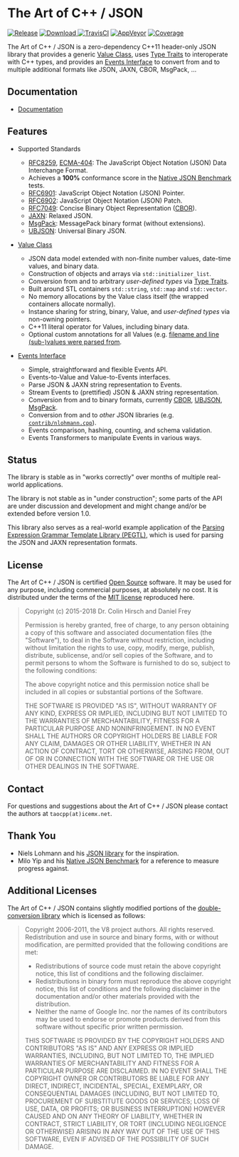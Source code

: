 # The Art of C++ / JSON

[![Release](https://img.shields.io/github/release/taocpp/json.svg)](https://github.com/taocpp/json/releases/latest)
[![Download](https://api.bintray.com/packages/taocpp/public-conan/json%3Ataocpp/images/download.svg) ](https://bintray.com/taocpp/public-conan/json%3Ataocpp/_latestVersion)
[![TravisCI](https://travis-ci.org/taocpp/json.svg)](https://travis-ci.org/taocpp/json)
[![AppVeyor](https://ci.appveyor.com/api/projects/status/github/taocpp/json?svg=true)](https://ci.appveyor.com/project/taocpp/json)
[![Coverage](https://img.shields.io/coveralls/taocpp/json.svg)](https://coveralls.io/github/taocpp/json)

The Art of C++ / JSON is a zero-dependency C++11 header-only JSON library that provides a generic [Value Class](doc/Value-Class.md), uses [Type Traits](doc/Type-Traits.md) to interoperate with C++ types, and provides an [Events Interface](doc/Events-Interface.md) to convert from and to multiple additional formats like JSON, JAXN, CBOR, MsgPack, ...

## Documentation

* [Documentation](doc/README.md)

## Features

* Supported Standards

  * [RFC8259], [ECMA-404]: The JavaScript Object Notation (JSON) Data Interchange Format.
  * Achieves a **100%** conformance score in the [Native JSON Benchmark] tests.
  * [RFC6901]: JavaScript Object Notation (JSON) Pointer.
  * [RFC6902]: JavaScript Object Notation (JSON) Patch.
  * [RFC7049]: Concise Binary Object Representation ([CBOR]).
  * [JAXN]: Relaxed JSON.
  * [MsgPack]: MessagePack binary format (without extensions).
  * [UBJSON]: Universal Binary JSON.

* [Value Class](doc/Value-Class.md)

  * JSON data model extended with non-finite number values, date-time values, and binary data.
  * Construction of objects and arrays via `std::initializer_list`.
  * Conversion from and to arbitrary *user-defined types* via [Type Traits](doc/Type-Traits.md).
  * Built around STL containers `std::string`, `std::map` and `std::vector`.
  * No memory allocations by the Value class itself (the wrapped containers allocate normally).
  * Instance sharing for string, binary, Value, and *user-defined types* via non-owning pointers.
  * C++11 literal operator for Values, including binary data.
  * Optional custom annotations for all Values (e.g. [filename and line (sub-)values were parsed from](doc/Advanced-Use-Cases.md#annotate-with-filename-and-line-number).

* [Events Interface](doc/Events-Interface.md)

  * Simple, straightforward and flexible Events API.
  * Events-to-Value and Value-to-Events interfaces.
  * Parse JSON & JAXN string representation to Events.
  * Stream Events to (prettified) JSON & JAXN string representation.
  * Conversion from and to binary formats, currently [CBOR], [UBJSON], [MsgPack].
  * Conversion from and to *other* JSON libraries (e.g. [`contrib/nlohmann.cpp`](contrib/nlohmann.cpp)).
  * Events comparison, hashing, counting, and schema validation.
  * Events Transformers to manipulate Events in various ways.

## Status

The library is stable as in "works correctly" over months of multiple real-world applications.

The library is not stable as in "under construction"; some parts of the API are under discussion and development and might change and/or be extended before version 1.0.

This library also serves as a real-world example application of the [Parsing Expression Grammar Template Library (PEGTL)], which is used for parsing the JSON and JAXN representation formats.

## License

The Art of C++ / JSON is certified [Open Source] software.
It may be used for any purpose, including commercial purposes, at absolutely no cost.
It is distributed under the terms of the [MIT license] reproduced here.

> Copyright (c) 2015-2018 Dr. Colin Hirsch and Daniel Frey
>
> Permission is hereby granted, free of charge, to any person obtaining a copy of this software and associated documentation files (the "Software"), to deal in the Software without restriction, including without limitation the rights to use, copy, modify, merge, publish, distribute, sublicense, and/or sell copies of the Software, and to permit persons to whom the Software is furnished to do so, subject to the following conditions:
>
> The above copyright notice and this permission notice shall be included in all copies or substantial portions of the Software.
>
> THE SOFTWARE IS PROVIDED "AS IS", WITHOUT WARRANTY OF ANY KIND, EXPRESS OR IMPLIED, INCLUDING BUT NOT LIMITED TO THE WARRANTIES OF MERCHANTABILITY, FITNESS FOR A PARTICULAR PURPOSE AND NONINFRINGEMENT. IN NO EVENT SHALL THE AUTHORS OR COPYRIGHT HOLDERS BE LIABLE FOR ANY CLAIM, DAMAGES OR OTHER LIABILITY, WHETHER IN AN ACTION OF CONTRACT, TORT OR OTHERWISE, ARISING FROM, OUT OF OR IN CONNECTION WITH THE SOFTWARE OR THE USE OR OTHER DEALINGS IN THE SOFTWARE.

## Contact

For questions and suggestions about the Art of C++ / JSON please contact the authors at `taocpp(at)icemx.net`.

## Thank You

* Niels Lohmann and his [JSON library](https://github.com/nlohmann/json) for the inspiration.
* Milo Yip and his [Native JSON Benchmark] for a reference to measure progress against.

## Additional Licenses

The Art of C++ / JSON contains slightly modified portions of the [double-conversion library](https://github.com/google/double-conversion) which is licensed as follows:

> Copyright 2006-2011, the V8 project authors. All rights reserved. Redistribution and use in source and binary forms, with or without modification, are permitted provided that the following conditions are met:
>
> * Redistributions of source code must retain the above copyright notice, this list of conditions and the following disclaimer.
> * Redistributions in binary form must reproduce the above copyright notice, this list of conditions and the following disclaimer in the documentation and/or other materials provided with the distribution.
> * Neither the name of Google Inc. nor the names of its contributors may be used to endorse or promote products derived from this software without specific prior written permission.
>
> THIS SOFTWARE IS PROVIDED BY THE COPYRIGHT HOLDERS AND CONTRIBUTORS "AS IS" AND ANY EXPRESS OR IMPLIED WARRANTIES, INCLUDING, BUT NOT LIMITED TO, THE IMPLIED WARRANTIES OF MERCHANTABILITY AND FITNESS FOR A PARTICULAR PURPOSE ARE DISCLAIMED. IN NO EVENT SHALL THE COPYRIGHT OWNER OR CONTRIBUTORS BE LIABLE FOR ANY DIRECT, INDIRECT, INCIDENTAL, SPECIAL, EXEMPLARY, OR CONSEQUENTIAL DAMAGES (INCLUDING, BUT NOT LIMITED TO, PROCUREMENT OF SUBSTITUTE GOODS OR SERVICES; LOSS OF USE, DATA, OR PROFITS; OR BUSINESS INTERRUPTION) HOWEVER CAUSED AND ON ANY THEORY OF LIABILITY, WHETHER IN CONTRACT, STRICT LIABILITY, OR TORT (INCLUDING NEGLIGENCE OR OTHERWISE) ARISING IN ANY WAY OUT OF THE USE OF THIS SOFTWARE, EVEN IF ADVISED OF THE POSSIBILITY OF SUCH DAMAGE.

[CBOR]: http://cbor.io
[ECMA-404]: http://www.ecma-international.org/publications/standards/Ecma-404.htm
[JAXN]: https://github.com/stand-art/jaxn
[JSON Reference]: https://tools.ietf.org/html/draft-pbryan-zyp-json-ref-03
[JSON Schema]: http://json-schema.org/documentation.html
[MsgPack]: http://msgpack.org
[MIT license]: http://www.opensource.org/licenses/mit-license.html
[Native JSON Benchmark]: https://github.com/miloyip/nativejson-benchmark
[Open Source]: http://www.opensource.org/docs/definition.html
[Parsing Expression Grammar Template Library (PEGTL)]: https://github.com/taocpp/PEGTL
[RFC6901]: https://tools.ietf.org/html/rfc6901
[RFC6902]: https://tools.ietf.org/html/rfc6902
[RFC7049]: https://tools.ietf.org/html/rfc7049
[RFC8259]: https://tools.ietf.org/html/rfc8259
[UBJSON]: http://ubjson.org
